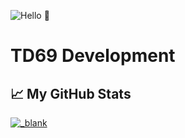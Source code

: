 ![Hello 👋](https://media.discordapp.net/attachments/778488602849574943/788269118218043422/Untitled_design.png?width=498&height=498)

# TD69 Development

## &#x1f4c8; My GitHub Stats
<!-- <NOTE: I will add space on top if I will enable this shit> <a href="https://github.com/totoydev69/Totoy">
  <img align="center" src="https://github-readme-stats.vercel.app/api/top-langs/?username=ncknmex&hide=lua,js,html,css,php,sql,python,c#,c++&title_color=ffffff&text_color=c9cacc&icon_color=2bbc8a&bg_color=1d1f21" />
</a>-->

<a href="https://github.com/totoydev69/Totoy">
  <img align="center" src="https://github-readme-stats.vercel.app/api?username=totoydev69&show_icons=true&line_height=27&count_private=true&title_color=ffffff&text_color=c9cacc&icon_color=2bbc8a&bg_color=1d1f21" alt="_blank" />
</a>
